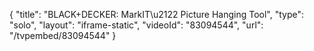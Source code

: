 {
    "title": "BLACK+DECKER: MarkIT\u2122 Picture Hanging Tool",
    "type": "solo",
    "layout": "iframe-static",
    "videoId": "83094544",
    "url": "\/tvpembed\/83094544"
}